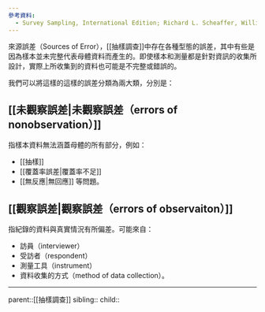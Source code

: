 ```yaml
---
參考資料:
  - Survey Sampling, International Edition; Richard L. Scheaffer, William Mendenhall. III
---
```

來源誤差（Sources of Error），[[抽樣調查]]中存在各種型態的誤差，其中有些是因為樣本並未完整代表母體資料而產生的。即使樣本和測量都是針對資訊的收集所設計，實際上所收集到的資料也可能是不完整或錯誤的。

我們可以將這樣的這樣的誤差分類為兩大類，分別是：
## [[未觀察誤差|未觀察誤差（errors of nonobservation）]]
指樣本資料無法涵蓋母體的所有部分，例如：
- [[抽樣]]
- [[覆蓋率誤差|覆蓋率不足]]
- [[無反應|無回應]]
等問題。

## [[觀察誤差|觀察誤差（errors of observaiton）]]
指紀錄的資料與真實情況有所偏差。可能來自：
- 訪員（interviewer）
- 受訪者（respondent）
- 測量工具（instrument）
- 資料收集的方式（method of data collection）。
- - -
parent::[[抽樣調查]]
sibling::
child::